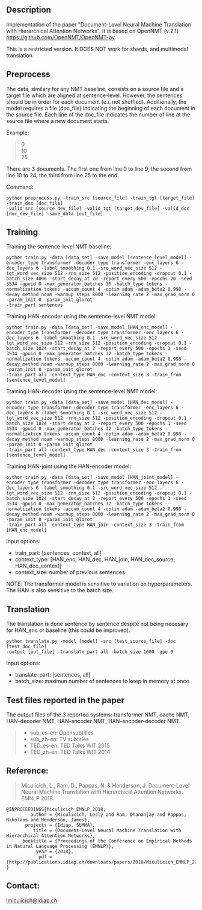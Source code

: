 ## Description

Implementation of the paper "Document-Level Neural Machine Translation with Hierarchical Attention Networks". It is based on OpenNMT (v.2.1) https://github.com/OpenNMT/OpenNMT-py

This is a restricted version. It DOES NOT work for shards, and multimodal translation.

## Preprocess
The data, similary for any NMT baseline, consists on a source file and a target file which are aligned at sentence-level. However, the sentences should be in order for each document (e.i. not shuffled). Additionally, the model requires a file (doc_file) indicating the beginning of each document in the source file. Each line of the doc_file indicates the number of line at the source file where a new document starts. 

Example: 

>	0  
>	10  
>	25 

There are 3 documents. The first one from line 0 to line 9, the second from line 10 to 24, the third from line 25 to the end.


Command:
```
python preprocess.py -train_src [source_file] -train_tgt [target_file] -train_doc [doc_file] 
-valid_src [source_dev_file] -valid_tgt [target_dev_file] -valid_doc [doc_dev_file] -save_data [out_file]
```

## Training
Training the sentence-level NMT baseline:

```
python train.py -data [data_set] -save_model [sentence_level_model] -encoder_type transformer -decoder_type transformer -enc_layers 6 -dec_layers 6 -label_smoothing 0.1 -src_word_vec_size 512 -tgt_word_vec_size 512 -rnn_size 512 -position_encoding -dropout 0.1 -batch_size 4096 -start_decay_at 20 -report_every 500 -epochs 20 -seed 3534 -gpuid 0 -max_generator_batches 16 -batch_type tokens -normalization tokens -accum_count 4 -optim adam -adam_beta2 0.998 -decay_method noam -warmup_steps 8000 -learning_rate 2 -max_grad_norm 0 -param_init 0 -param_init_glorot 
-train_part sentences
```

Training HAN-encoder using the sentence-level NMT model:

```
python train.py -data [data_set] -save_model [HAN_enc_model] -encoder_type transformer -decoder_type transformer -enc_layers 6 -dec_layers 6 -label_smoothing 0.1 -src_word_vec_size 512 -tgt_word_vec_size 512 -rnn_size 512 -position_encoding -dropout 0.1 -batch_size 1024 -start_decay_at 2 -report_every 500 -epochs 1 -seed 3534 -gpuid 0 -max_generator_batches 32 -batch_type tokens -normalization tokens -accum_count 4 -optim adam -adam_beta2 0.998 -decay_method noam -warmup_steps 8000 -learning_rate 2 -max_grad_norm 0 -param_init 0 -param_init_glorot 
-train_part all -context_type HAN_enc -context_size 3 -train_from [sentence_level_model]
```

Training HAN-decoder using the sentence-level NMT model:

```
python train.py -data [data_set] -save_model [HAN_dec_model] -encoder_type transformer -decoder_type transformer -enc_layers 6 -dec_layers 6 -label_smoothing 0.1 -src_word_vec_size 512 -tgt_word_vec_size 512 -rnn_size 512 -position_encoding -dropout 0.1 -batch_size 1024 -start_decay_at 2 -report_every 500 -epochs 1 -seed 3534 -gpuid 0 -max_generator_batches 32 -batch_type tokens -normalization tokens -accum_count 4 -optim adam -adam_beta2 0.998 -decay_method noam -warmup_steps 8000 -learning_rate 2 -max_grad_norm 0 -param_init 0 -param_init_glorot 
-train_part all -context_type HAN_dec -context_size 3 -train_from [sentence_level_model]
```

Training HAN-joint using the HAN-encoder model:

```
python train.py -data [data_set] -save_model [HAN_joint_model] -encoder_type transformer -decoder_type transformer -enc_layers 6 -dec_layers 6 -label_smoothing 0.1 -src_word_vec_size 512 -tgt_word_vec_size 512 -rnn_size 512 -position_encoding -dropout 0.1 -batch_size 1024 -start_decay_at 2 -report_every 500 -epochs 1 -seed 3534 -gpuid 0 -max_generator_batches 32 -batch_type tokens -normalization tokens -accum_count 4 -optim adam -adam_beta2 0.998 -decay_method noam -warmup_steps 8000 -learning_rate 2 -max_grad_norm 0 -param_init 0 -param_init_glorot 
-train_part all -context_type HAN_join -context_size 3 -train_from [HAN_enc_model]
```

Input options:

- train_part:	[sentences, context, all]   
- context_type:	[HAN_enc, HAN_dec, HAN_join, HAN_dec_source, HAN_dec_context]
- context_size:	number of previous sentences

NOTE: The transformer model is sensitive to variation on hyperparameters. The HAN is also sensitive to the batch size.

## Translation
The translation is done sentence by sentence despite not being necesary for HAN_enc or baseline (this could be improved).

```
python translate.py -model [model] -src [test_source_file] -doc [test_doc_file] 
-output [out_file] -translate_part all -batch_size 1000 -gpu 0
```
Input options:

- translate_part: [sentences, all]
- batch_size: maximun number of sentences to keep in memory at once.


## Test files reported in the paper
The output files of the 3 reported systems: transformer NMT, cache NMT, HAN-decoder NMT, HAN-encoder NMT, HAN-encoder-decoder NMT.
>	- sub_es-en: Opensubtitles 
>	- sub_zh-en: TV subtitles 
>	- TED_es-en: TED Talks WIT 2015
>	- TED_zh-en: TED Talks WIT 2014


## Reference:
>Miculicich, L., Ram, D., Pappas, N. & Henderson, J. Document-Level Neural Machine Translation with Hierarchical Attention Networks. EMNLP 2018.

```
@INPROCEEDINGS{Miculicich_EMNLP_2018,
         author = {Miculicich, Lesly and Ram, Dhananjay and Pappas, Nikolaos and Henderson, James},
       projects = {Idiap, SUMMA},
          title = {Document-Level Neural Machine Translation with Hierarchical Attention Networks},
      booktitle = {Proceedings of the Conference on Empirical Methods in Natural Language Processing (EMNLP)},
           year = {2018},
            pdf = {http://publications.idiap.ch/downloads/papers/2018/Miculicich_EMNLP_2018.pdf}
}
```
 
## Contact:
lmiculicich@idiap.ch
